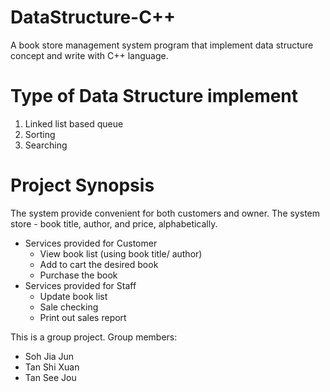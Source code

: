 # DataStructure-C++
A book store management system program that implement data structure concept and write with C++ language. 

# Type of Data Structure implement
1. Linked list based queue
2. Sorting
3. Searching

# Project Synopsis
The system provide convenient for both customers and owner.
The system store - book title, author, and price, alphabetically.
- Services provided for Customer
  - View book list (using book title/ author)
  - Add to cart the desired book
  - Purchase the book
- Services provided for Staff
  - Update book list
  - Sale checking
  - Print out sales report


This is a group project. 
Group members:  
- Soh Jia Jun
- Tan Shi Xuan
- Tan See Jou
